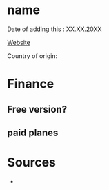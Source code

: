 # name

Date of adding this : XX.XX.20XX

[Website]()

Country of origin: 
# Finance 

## Free version?

## paid planes 


# Sources 

- 